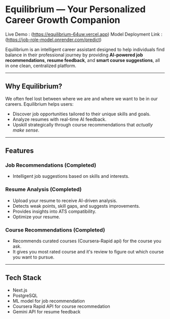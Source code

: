 # Equilibrium — Your Personalized Career Growth Companion
Live Demo : (https://equilibrium-64uw.vercel.app)
Model Deployment Link : (https://job-role-model.onrender.com/predict)

Equilibrium is an intelligent career assistant designed to help individuals find balance in their professional journey by providing **AI-powered job recommendations**, **resume feedback**, and **smart course suggestions**, all in one clean, centralized platform.

---

## Why Equilibrium?

We often feel lost between where we are and where we want to be in our careers. Equilibrium helps users:
- Discover job opportunities tailored to their unique skills and goals.
- Analyze resumes with real-time AI feedback.
- Upskill strategically through course recommendations that *actually make sense*.

---

## Features

### Job Recommendations (Completed)
- Intelligent job suggestions based on skills and interests.

### Resume Analysis (Completed)
- Upload your resume to receive AI-driven analysis.
- Detects weak points, skill gaps, and suggests improvements.
- Provides insights into ATS compatibility.
- Optimize your resume.

### Course Recommendations (Completed)
- Recommends curated courses (Coursera-Rapid api) for the course you ask.
- It gives you most rated course and it's review to figure out which course you want to pursue.

---

## Tech Stack
- Next.js
- PostgreSQL
- ML model for job recommendation
- Coursera Rapid API for course recommedation
- Gemini API for resume feedback
